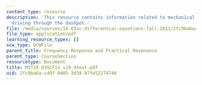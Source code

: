 ```yaml
---
content_type: resource
description: 'This resource contains information related to mechanical vibration system:
  driving through the dashpot.'
file: /media/courses/18-03sc-differential-equations-fall-2011/2fc9ba6ac49f94053d3407fe5227474d_MIT18_03SCF11_s19_4text.pdf
file_type: application/pdf
learning_resource_types: []
ocw_type: OCWFile
parent_title: Frequency Response and Practical Resonance
parent_type: CourseSection
resourcetype: Document
title: MIT18_03SCF11_s19_4text.pdf
uid: 2fc9ba6a-c49f-9405-3d34-07fe5227474d
---
```

